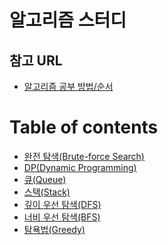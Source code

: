 알고리즘 스터디
=========

참고 URL
------------

  * [알고리즘 공부 방법/순서](https://baactree.tistory.com/14)




Table of contents
=================

<!--ts-->
   * [완전 탐색(Brute-force Search)](https://github.com/SangBeo/algoStudy/blob/master/BFS/README.md)
   * [DP(Dynamic Programming)](https://github.com/SangBeo/algoStudy/blob/master/DP/README.md)
   * [큐(Queue)](https://github.com/SangBeo/algoStudy/blob/master/Queue/README.md)
   * [스택(Stack)](https://github.com/SangBeo/algoStudy/blob/master/Stack/README.md)
   * [깊이 우선 탐색(DFS)](https://github.com/SangBeo/algoStudy/blob/master/DFS/README.md)
   * [너비 우선 탐색(BFS)](https://github.com/SangBeo/algoStudy/blob/master/BFS/README.md)  
   * [탐욕법(Greedy)](https://github.com/SangBeo/algoStudy/blob/master/Greedy/README.md)
<!--te-->

